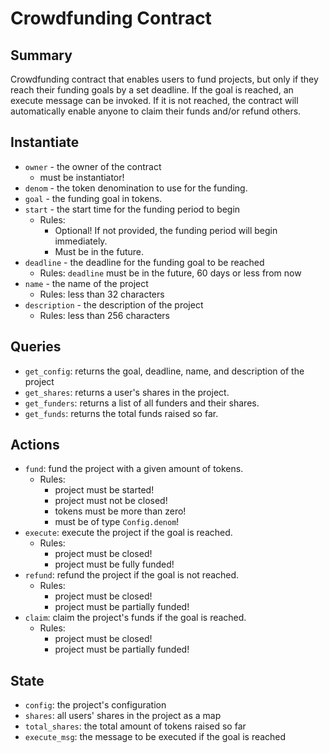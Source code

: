 # Crowdfunding Contract

## Summary 
Crowdfunding contract that enables users to fund projects, but only if they reach their funding goals by a set deadline. If the goal is reached, an execute message can be invoked. If it is not reached, the contract will automatically enable anyone to claim their funds and/or refund others.

## Instantiate 
* `owner` - the owner of the contract
  * must be instantiator!
* `denom` - the token denomination to use for the funding.
* `goal` - the funding goal in tokens.
* `start` - the start time for the funding period to begin
  * Rules: 
    * Optional! If not provided, the funding period will begin immediately.
    * Must be in the future.
* `deadline` - the deadline for the funding goal to be reached
  * Rules: `deadline` must be in the future, 60 days or less from now 
* `name` - the name of the project 
  * Rules: less than 32 characters
* `description` - the description of the project 
  * Rules: less than 256 characters

## Queries 
* `get_config`: returns the goal, deadline, name, and description of the project
* `get_shares`: returns a user's shares in the project.
* `get_funders`: returns a list of all funders and their shares.
* `get_funds`: returns the total funds raised so far.

## Actions
* `fund`: fund the project with a given amount of tokens.
  * Rules: 
    * project must be started!
    * project must not be closed!
    * tokens must be more than zero!
    * must be of type `Config.denom`!
* `execute`: execute the project if the goal is reached.
  * Rules: 
    * project must be closed!
    * project must be fully funded!
* `refund`: refund the project if the goal is not reached.
  * Rules: 
    * project must be closed!
    * project must be partially funded!
* `claim`: claim the project's funds if the goal is reached.
  * Rules: 
    * project must be closed!
    * project must be partially funded!

## State 
* `config`: the project's configuration
* `shares`: all users' shares in the project as a map
* `total_shares`: the total amount of tokens raised so far
* `execute_msg`: the message to be executed if the goal is reached
